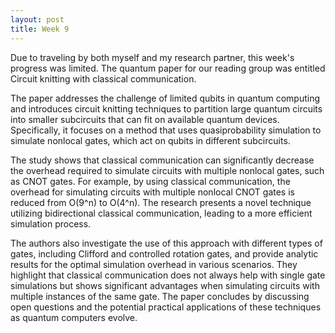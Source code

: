 ```yaml
---
layout: post
title: Week 9
---
```


Due to traveling by both myself and my research partner, this week's progress was limited. The quantum paper for our reading group was entitled Circuit knitting with classical communication.

The paper addresses the challenge of limited qubits in quantum computing and introduces circuit knitting techniques to partition large quantum circuits into smaller subcircuits that can fit on available quantum devices. Specifically, it focuses on a method that uses quasiprobability simulation to simulate nonlocal gates, which act on qubits in different subcircuits.

The study shows that classical communication can significantly decrease the overhead required to simulate circuits with multiple nonlocal gates, such as CNOT gates. For example, by using classical communication, the overhead for simulating circuits with multiple nonlocal CNOT gates is reduced from O(9^n) to O(4^n). The research presents a novel technique utilizing bidirectional classical communication, leading to a more efficient simulation process.

The authors also investigate the use of this approach with different types of gates, including Clifford and controlled rotation gates, and provide analytic results for the optimal simulation overhead in various scenarios. They highlight that classical communication does not always help with single gate simulations but shows significant advantages when simulating circuits with multiple instances of the same gate. The paper concludes by discussing open questions and the potential practical applications of these techniques as quantum computers evolve.
